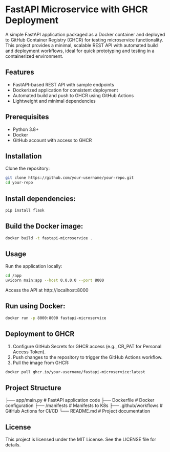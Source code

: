 # FastAPI Microservice with GHCR Deployment

A simple FastAPI application packaged as a Docker container and deployed to GitHub Container Registry (GHCR) for testing microservice functionality. This project provides a minimal, scalable REST API with automated build and deployment workflows, ideal for quick prototyping and testing in a containerized environment.

## Features

- FastAPI-based REST API with sample endpoints
- Dockerized application for consistent deployment
- Automated build and push to GHCR using GitHub Actions
- Lightweight and minimal dependencies

## Prerequisites

- Python 3.8+
- Docker
- GitHub account with access to GHCR

## Installation

Clone the repository:

```Bash
git clone https://github.com/your-username/your-repo.git
cd your-repo
```

## Install dependencies:

```Bash
pip install flask
```


## Build the Docker image:

```Bash
docker build -t fastapi-microservice .
```

## Usage
Run the application locally:
```Bash
cd /app
uvicorn main:app --host 0.0.0.0 --port 8000
```
Access the API at http://localhost:8000

## Run using Docker:
```Bash
docker run -p 8000:8000 fastapi-microservice
```

## Deployment to GHCR
1. Configure GitHub Secrets for GHCR access (e.g., CR_PAT for Personal Access Token).
2. Push changes to the repository to trigger the GitHub Actions workflow.
3. Pull the image from GHCR:
```Bash
docker pull ghcr.io/your-username/fastapi-microservice:latest
```

## Project Structure

├── app/main.py          # FastAPI application code
├── Dockerfile           # Docker configuration
├── /manifests           # Manifests to K8s
├── .github/workflows    # GitHub Actions for CI/CD
└── README.md            # Project documentation

## License

This project is licensed under the MIT License. See the LICENSE file for details.
